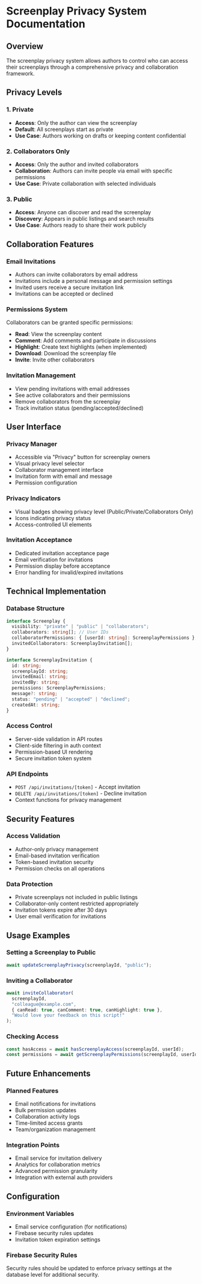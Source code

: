 # Screenplay Privacy System Documentation

## Overview

The screenplay privacy system allows authors to control who can access their screenplays through a comprehensive privacy and collaboration framework.

## Privacy Levels

### 1. Private

- **Access**: Only the author can view the screenplay
- **Default**: All screenplays start as private
- **Use Case**: Authors working on drafts or keeping content confidential

### 2. Collaborators Only

- **Access**: Only the author and invited collaborators
- **Collaboration**: Authors can invite people via email with specific permissions
- **Use Case**: Private collaboration with selected individuals

### 3. Public

- **Access**: Anyone can discover and read the screenplay
- **Discovery**: Appears in public listings and search results
- **Use Case**: Authors ready to share their work publicly

## Collaboration Features

### Email Invitations

- Authors can invite collaborators by email address
- Invitations include a personal message and permission settings
- Invited users receive a secure invitation link
- Invitations can be accepted or declined

### Permissions System

Collaborators can be granted specific permissions:

- **Read**: View the screenplay content
- **Comment**: Add comments and participate in discussions
- **Highlight**: Create text highlights (when implemented)
- **Download**: Download the screenplay file
- **Invite**: Invite other collaborators

### Invitation Management

- View pending invitations with email addresses
- See active collaborators and their permissions
- Remove collaborators from the screenplay
- Track invitation status (pending/accepted/declined)

## User Interface

### Privacy Manager

- Accessible via "Privacy" button for screenplay owners
- Visual privacy level selector
- Collaborator management interface
- Invitation form with email and message
- Permission configuration

### Privacy Indicators

- Visual badges showing privacy level (Public/Private/Collaborators Only)
- Icons indicating privacy status
- Access-controlled UI elements

### Invitation Acceptance

- Dedicated invitation acceptance page
- Email verification for invitations
- Permission display before acceptance
- Error handling for invalid/expired invitations

## Technical Implementation

### Database Structure

```typescript
interface Screenplay {
  visibility: "private" | "public" | "collaborators";
  collaborators: string[]; // User IDs
  collaboratorPermissions: { [userId: string]: ScreenplayPermissions };
  invitedCollaborators: ScreenplayInvitation[];
}

interface ScreenplayInvitation {
  id: string;
  screenplayId: string;
  invitedEmail: string;
  invitedBy: string;
  permissions: ScreenplayPermissions;
  message?: string;
  status: "pending" | "accepted" | "declined";
  createdAt: string;
}
```

### Access Control

- Server-side validation in API routes
- Client-side filtering in auth context
- Permission-based UI rendering
- Secure invitation token system

### API Endpoints

- `POST /api/invitations/[token]` - Accept invitation
- `DELETE /api/invitations/[token]` - Decline invitation
- Context functions for privacy management

## Security Features

### Access Validation

- Author-only privacy management
- Email-based invitation verification
- Token-based invitation security
- Permission checks on all operations

### Data Protection

- Private screenplays not included in public listings
- Collaborator-only content restricted appropriately
- Invitation tokens expire after 30 days
- User email verification for invitations

## Usage Examples

### Setting a Screenplay to Public

```typescript
await updateScreenplayPrivacy(screenplayId, "public");
```

### Inviting a Collaborator

```typescript
await inviteCollaborator(
  screenplayId,
  "colleague@example.com",
  { canRead: true, canComment: true, canHighlight: true },
  "Would love your feedback on this script!"
);
```

### Checking Access

```typescript
const hasAccess = await hasScreenplayAccess(screenplayId, userId);
const permissions = await getScreenplayPermissions(screenplayId, userId);
```

## Future Enhancements

### Planned Features

- Email notifications for invitations
- Bulk permission updates
- Collaboration activity logs
- Time-limited access grants
- Team/organization management

### Integration Points

- Email service for invitation delivery
- Analytics for collaboration metrics
- Advanced permission granularity
- Integration with external auth providers

## Configuration

### Environment Variables

- Email service configuration (for notifications)
- Firebase security rules updates
- Invitation token expiration settings

### Firebase Security Rules

Security rules should be updated to enforce privacy settings at the database level for additional security.
